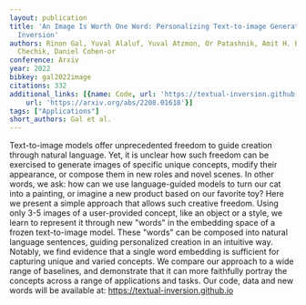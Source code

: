 ```yaml
---
layout: publication
title: 'An Image Is Worth One Word: Personalizing Text-to-image Generation Using Textual
  Inversion'
authors: Rinon Gal, Yuval Alaluf, Yuval Atzmon, Or Patashnik, Amit H. Bermano, Gal
  Chechik, Daniel Cohen-or
conference: Arxiv
year: 2022
bibkey: gal2022image
citations: 332
additional_links: [{name: Code, url: 'https://textual-inversion.github.io'}, {name: Paper,
    url: 'https://arxiv.org/abs/2208.01618'}]
tags: ["Applications"]
short_authors: Gal et al.
---
```

Text-to-image models offer unprecedented freedom to guide creation through
natural language. Yet, it is unclear how such freedom can be exercised to
generate images of specific unique concepts, modify their appearance, or
compose them in new roles and novel scenes. In other words, we ask: how can we
use language-guided models to turn our cat into a painting, or imagine a new
product based on our favorite toy? Here we present a simple approach that
allows such creative freedom. Using only 3-5 images of a user-provided concept,
like an object or a style, we learn to represent it through new "words" in the
embedding space of a frozen text-to-image model. These "words" can be composed
into natural language sentences, guiding personalized creation in an intuitive
way. Notably, we find evidence that a single word embedding is sufficient for
capturing unique and varied concepts. We compare our approach to a wide range
of baselines, and demonstrate that it can more faithfully portray the concepts
across a range of applications and tasks.
  Our code, data and new words will be available at:
https://textual-inversion.github.io